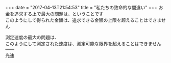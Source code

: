 +++
date = "2017-04-13T21:54:53"
title = "私たちの致命的な間違い"
+++
お金を追求する上で最大の問題は、ということです  
このようにして得られた金額は、追求できる金額の上限を超えることはできません  
  
測定速度の最大の問題は、  
このようにして測定された速度は、測定可能な限界を超えることはできません  
——  
光速  